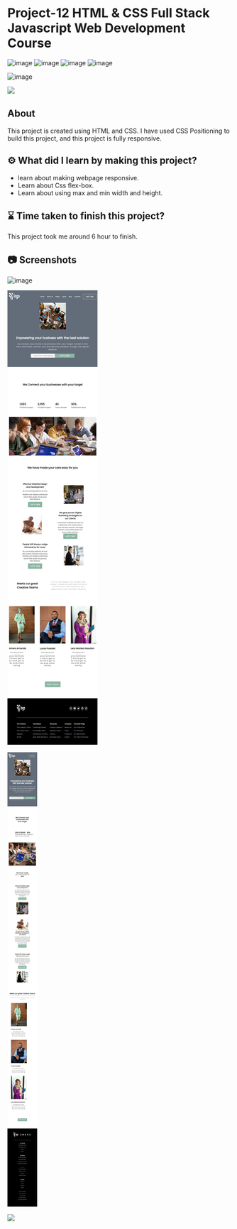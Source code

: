 # Project-12 HTML & CSS Full Stack Javascript Web Development Course

![image](https://img.shields.io/badge/iNeuron-Full--Stack%20JavaScript%20Web%20Development%20Course-blue)
![image](https://img.shields.io/badge/Hitesh%20Choudhry-LOC-brightgreen)
![image](https://img.shields.io/badge/HTML-CSS-orange)
![image](https://img.shields.io/badge/Project-12-blue)

![image](https://img.shields.io/badge/BHASKAR-SAHU-blue)

[<img src= "https://img.shields.io/badge/projcet live link-10b?style=for-the-badge&logo=&logoColor=white" />](https://fsjs-ineuron-project-12-html-css.netlify.app/)

## About

This project is created using HTML and CSS. I have used CSS Positioning to build this project, and this project is fully responsive.

## ⚙️ What did I learn by making this project?

-   learn about making webpage responsive.
-   Learn about Css flex-box.
-   Learn about using max and min width and height.

## ⌛ Time taken to finish this project?

This project took me around 6 hour to finish.

## 📷 Screenshots

![image](./screenshot/screenshot.png)

![image](./screenshot/screenshot-2.png)

![image](./screenshot/screenshot-3.png)

[<img src= "https://img.shields.io/badge/PROJCET LINK-1DA55F?style=for-the-badge&logo=&logoColor=white" />](https://fsjs-ineuron-project-12-html-css.netlify.app/)
